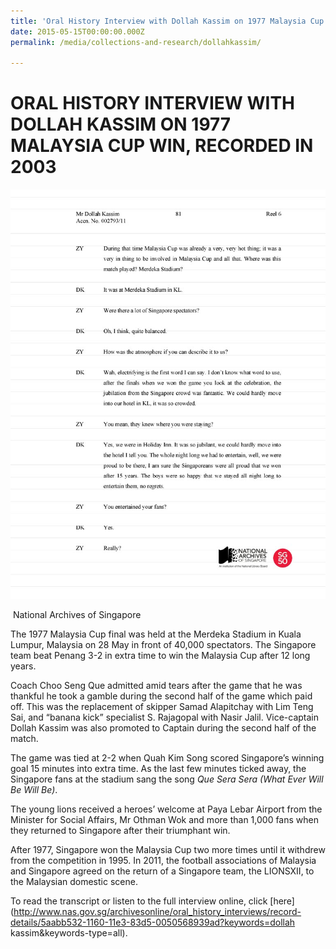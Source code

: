 ```yaml
---
title: 'Oral History Interview with Dollah Kassim on 1977 Malaysia Cup Win, Recorded in 2003'
date: 2015-05-15T00:00:00.000Z
permalink: /media/collections-and-research/dollahkassim/

---
```



<iframe id="pxcelframe" src="//t.sharethis.com/a/t_.htm?ver=0.345.16985&amp;cid=c010#rnd=1577953302911&amp;cid=c010&amp;dmn=www.nas.gov.sg&amp;tt=t.dhj&amp;dhjLcy=26&amp;lbl=pxcel&amp;flbl=pxcel&amp;ll=d&amp;ver=0.345.16985&amp;ell=d&amp;cck=__stid&amp;pn=%2Fblogs%2Farchivistpick%2Fdollah-kassim%2F&amp;qs=na&amp;rdn=www.nas.gov.sg&amp;rpn=%2Fblogs%2Farchivistpick%2F2015%2F05%2F&amp;rqs=na&amp;cc=SG&amp;cont=AS&amp;ipaddr=" style="display: none;"></iframe>

# ORAL HISTORY INTERVIEW WITH DOLLAH KASSIM ON 1977 MALAYSIA CUP WIN, RECORDED IN 2003

![National Archives of Singapore](/images/blogs/2015-05-15-l.jpg)

​															National Archives of Singapore

The 1977 Malaysia Cup final was held at the Merdeka Stadium in Kuala Lumpur, Malaysia on 28 May in front of 40,000 spectators. The Singapore team beat Penang 3-2 in extra time to win the Malaysia Cup after 12 long years.

Coach Choo Seng Que admitted amid tears after the game that he was thankful he took a gamble during the second half of the game which paid off. This was the replacement of skipper Samad Alapitchay with Lim Teng Sai, and “banana kick” specialist S. Rajagopal with Nasir Jalil. Vice-captain Dollah Kassim was also promoted to Captain during the second half of the match.

The game was tied at 2-2 when Quah Kim Song scored Singapore’s winning goal 15 minutes into extra time. As the last few minutes ticked away, the Singapore fans at the stadium sang the song *Que Sera Sera (What Ever Will Be Will Be)*.

The young lions received a heroes’ welcome at Paya Lebar Airport from the Minister for Social Affairs, Mr Othman Wok and more than 1,000 fans when they returned to Singapore after their triumphant win.

After 1977, Singapore won the Malaysia Cup two more times until it withdrew from the competition in 1995. In 2011, the football associations of Malaysia and Singapore agreed on the return of a Singapore team, the LIONSXII, to the Malaysian domestic scene.

To read the transcript or listen to the full interview online, click [here](http://www.nas.gov.sg/archivesonline/oral_history_interviews/record-details/5aabb532-1160-11e3-83d5-0050568939ad?keywords=dollah kassim&keywords-type=all).